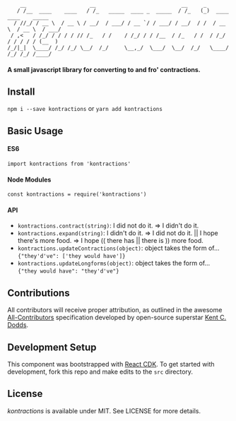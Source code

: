 ```
    __                    __                           __     _                        
   / /__  ____    ____   / /_   _____  ____ _  _____  / /_   (_)  ____    ____    _____
  / //_/ / __ \  / __ \ / __/  / ___/ / __ `/ / ___/ / __/  / /  / __ \  / __ \  / ___/
 / ,<   / /_/ / / / / // /_   / /    / /_/ / / /__  / /_   / /  / /_/ / / / / / (__  )
/_/|_|  \____/ /_/ /_/ \__/  /_/     \__,_/  \___/  \__/  /_/   \____/ /_/ /_/ /____/  
```

#### A small javascript library for converting to and fro' contractions.

## Install

`npm i --save kontractions` or `yarn add kontractions`

## Basic Usage

#### ES6
`import kontractions from 'kontractions'`

#### Node Modules
`const kontractions = require('kontractions')`

#### API
- `kontractions.contract(string)`: I did not do it. => I didn't do it.
- `kontractions.expand(string)`: I didn't do it. => I did not do it.  ||  I hope there's more food. => I hope (( there has || there is )) more food.
- `kontractions.updateContractions(object)`: object takes the form of... `{"they'd've": ['they would have']}`
- `kontractions.updateLongforms(object)`: object takes the form of... `{"they would have": "they'd've"}`

## Contributions

All contributors will receive proper attribution, as outlined in the awesome [All-Contributors](https://github.com/kentcdodds/all-contributors) specification developed by open-source superstar [Kent C. Dodds](https://twitter.com/kentcdodds?lang=en).

## Development Setup

This component was bootstrapped with [React CDK](https://github.com/kriasoft/babel-starter-kit). To get started with development, fork this repo and make edits to the `src` directory.

## License

*kontractions* is available under MIT. See LICENSE for more details.
